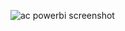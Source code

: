 ![ac powerbi screenshot](https://github.com/user-attachments/assets/6aebab55-ff33-444c-b703-85eceae84bb7)
